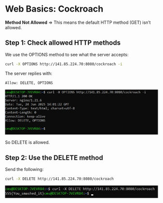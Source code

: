 # Web Basics: Cockroach

**Method Not Allowed** => This means the default HTTP method (GET) isn’t allowed.

## Step 1: Check allowed HTTP methods

We use the OPTIONS method to see what the server accepts:

```bash
curl -X OPTIONS http://141.85.224.70:8080/cockroach -i
```

The server replies with:

```bash
Allow: DELETE, OPTIONS
```

![img1](https://github.com/andreipopescufilimon/SSS-Web-v12-Write-Ups/blob/main/SSS%20v12%20Session%2001/images-s1/cockroach1.jpg)

So DELETE is allowed.

## Step 2: Use the DELETE method

Send the following:

```bash
curl -X DELETE http://141.85.224.70:8080/cockroach
```

![img2](https://github.com/andreipopescufilimon/SSS-Web-v12-Write-Ups/blob/main/SSS%20v12%20Session%2001/images-s1/cockroach2.jpg)
